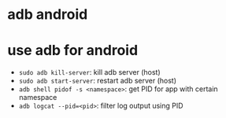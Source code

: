 # adb android

# use adb for android
- `sudo adb kill-server`: kill adb server (host)
- `sudo adb start-server`: restart adb server (host)
- `adb shell pidof -s <namespace>`: get PID for app with certain namespace
- `adb logcat --pid=<pid>`: filter log output using PID